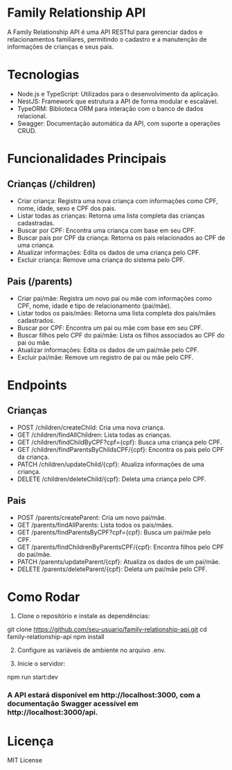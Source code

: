 # Family Relationship API
A Family Relationship API é uma API RESTful para gerenciar dados e relacionamentos familiares, permitindo o cadastro e a manutenção de informações de crianças e seus pais.

# Tecnologias
- Node.js e TypeScript: Utilizados para o desenvolvimento da aplicação.
- NestJS: Framework que estrutura a API de forma modular e escalável.
- TypeORM: Biblioteca ORM para interação com o banco de dados relacional.
- Swagger: Documentação automática da API, com suporte a operações CRUD.

# Funcionalidades Principais
## Crianças (/children)
- Criar criança: Registra uma nova criança com informações como CPF, nome, idade, sexo e CPF dos pais.
- Listar todas as crianças: Retorna uma lista completa das crianças cadastradas.
- Buscar por CPF: Encontra uma criança com base em seu CPF.
- Buscar pais por CPF da criança: Retorna os pais relacionados ao CPF de uma criança.
- Atualizar informações: Edita os dados de uma criança pelo CPF.
- Excluir criança: Remove uma criança do sistema pelo CPF.
  
## Pais (/parents)
- Criar pai/mãe: Registra um novo pai ou mãe com informações como CPF, nome, idade e tipo de relacionamento (pai/mãe).
- Listar todos os pais/mães: Retorna uma lista completa dos pais/mães cadastrados.
- Buscar por CPF: Encontra um pai ou mãe com base em seu CPF.
- Buscar filhos pelo CPF do pai/mãe: Lista os filhos associados ao CPF do pai ou mãe.
- Atualizar informações: Edita os dados de um pai/mãe pelo CPF.
- Excluir pai/mãe: Remove um registro de pai ou mãe pelo CPF.

# Endpoints
## Crianças
- POST /children/createChild: Cria uma nova criança.
- GET /children/findAllChildren: Lista todas as crianças.
- GET /children/findChildByCPF?cpf={cpf}: Busca uma criança pelo CPF.
- GET /children/findParentsByChildsCPF/{cpf}: Encontra os pais pelo CPF da criança.
- PATCH /children/updateChild/{cpf}: Atualiza informações de uma criança.
- DELETE /children/deleteChild/{cpf}: Deleta uma criança pelo CPF.

## Pais
- POST /parents/createParent: Cria um novo pai/mãe.
- GET /parents/findAllParents: Lista todos os pais/mães.
- GET /parents/findParentsByCPF?cpf={cpf}: Busca um pai/mãe pelo CPF.
- GET /parents/findChildrenByParentsCPF/{cpf}: Encontra filhos pelo CPF do pai/mãe.
- PATCH /parents/updateParent/{cpf}: Atualiza os dados de um pai/mãe.
- DELETE /parents/deleteParent/{cpf}: Deleta um pai/mãe pelo CPF.

# Como Rodar
1. Clone o repositório e instale as dependências:

git clone https://github.com/seu-usuario/family-relationship-api.git
cd family-relationship-api
npm install

2. Configure as variáveis de ambiente no arquivo .env.

3. Inicie o servidor:

npm run start:dev


### A API estará disponível em http://localhost:3000, com a documentação Swagger acessível em http://localhost:3000/api.

# Licença
MIT License
